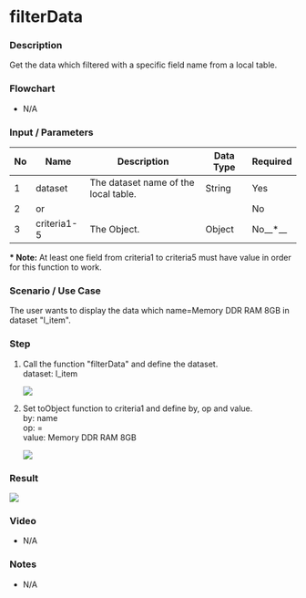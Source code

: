 # filterData

### Description

Get the data which filtered with a specific field name from a local table.

### Flowchart

- N/A 

### Input / Parameters

| No | Name | Description | Data Type | Required |
| ------ | ------ | ------ |------ | ------ |
| 1 | dataset | The dataset name of the local table.| String | Yes  |
| 2 | or | |  | No  |
| 3 | criteria1-5 | The Object. | Object | No__*__ |

__\* Note:__ At least one field from criteria1 to criteria5 must have value in order for this function to work.

### Scenario / Use Case

The user wants to display the data which name=Memory DDR RAM 8GB in dataset "l_item".

### Step

1. Call the function "filterData" and define the dataset. 
   <br>
   dataset: l_item<br>
  
    ![](../../../../document/function/Dataset/filterData/filterData-step-1.png?raw=true)
   
2. Set toObject function to criteria1 and define by, op and          value.<br>
   by: name<br>
   op: =<br>
   value: Memory DDR RAM 8GB
   
   ![](../../../../document/function/Dataset/filterData/filterData-step-2.png?raw=true)
    
### Result

 ![](../../../../document/function/Dataset/filterData/filterData-result-1.png?raw=true)

### Video

- N/A

<!--[![Video](http://i.imgur.com/Ot5DWAW.png)](https://youtu.be/StTqXEQ2l-Y?t=35s)-->

### Notes

- N/A
